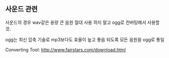 ## 사운드 관련 ##

사운드의 경우 wav같은 용량 큰 음원 절대 사용 하지 말고
ogg로 컨버팅해서 사용할 것.

ogg는 최신 압축 기술로 mp3보다도 효율이 높고 좋음 되도록 모든 음원을 ogg로 통일

Converting Tool: http://www.fairstars.com/download.html

